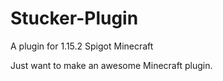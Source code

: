 # Stucker-Plugin
A plugin for 1.15.2 Spigot Minecraft


Just want to make an awesome Minecraft plugin.

